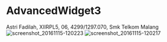 # AdvancedWidget3
Astri Fadilah, XIIRPL5, 06, 4299/1297.070, Smk Telkom Malang
![screenshot_20161115-120223](https://cloud.githubusercontent.com/assets/22854200/20296208/18305812-ab3c-11e6-919f-176ed102e3a9.jpg)
![screenshot_20161115-120217](https://cloud.githubusercontent.com/assets/22854200/20296247/5a7bde94-ab3c-11e6-90bb-c602ff838374.jpg)
